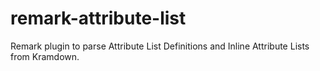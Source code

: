 # remark-attribute-list

Remark plugin to parse Attribute List Definitions and Inline Attribute Lists from Kramdown.
